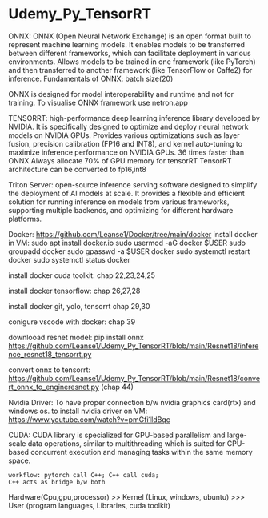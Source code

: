 # Udemy_Py_TensorRT

ONNX: ONNX (Open Neural Network Exchange) is an open format built to represent machine learning models. It enables models to be transferred between different frameworks, which can facilitate deployment in various environments. Allows models to be trained in one framework (like PyTorch) and then transferred to another framework (like TensorFlow or Caffe2) for inference.
Fundamentals of ONNX: batch size(20)

ONNX is designed for model interoperability and runtime and not for training.
To visualise ONNX framework use netron.app

TENSORRT: high-performance deep learning inference library developed by NVIDIA. It is specifically designed to optimize and deploy neural network models on NVIDIA GPUs. Provides various optimizations such as layer fusion, precision calibration (FP16 and INT8), and kernel auto-tuning to maximize inference performance on NVIDIA GPUs.
36 times faster than ONNX
Always allocate 70% of GPU memory for tensorRT
TensorRT architecture can be converted to fp16,int8


Triton Server: open-source inference serving software designed to simplify the deployment of AI models at scale. It provides a flexible and efficient solution for running inference on models from various frameworks, supporting multiple backends, and optimizing for different hardware platforms.

Docker: https://github.com/Leanse1/Docker/tree/main/docker
install docker in VM: sudo apt install docker.io
                      sudo usermod -aG docker $USER
                      sudo groupadd docker
                      sudo gpasswd -a $USER docker
                      sudo systemctl restart docker
                      sudo systemctl status docker

install docker cuda toolkit: chap 22,23,24,25

install docker tensorflow: chap 26,27,28

install docker git, yolo, tensorrt chap 29,30

conigure vscode with docker: chap 39

downlooad resnet model: pip install onnx
                        https://github.com/Leanse1/Udemy_Py_TensorRT/blob/main/Resnet18/inference_resnet18_tensorrt.py

convert onnx to tensorrt: https://github.com/Leanse1/Udemy_Py_TensorRT/blob/main/Resnet18/convert_onnx_to_engineresnet.py  (chap 44)

Nvidia Driver: To have proper connection b/w nvidia graphics card(rtx) and windows os.
to install nvidia driver on VM: https://www.youtube.com/watch?v=pmGfi1ldBqc

CUDA:  CUDA library is specialized for GPU-based parallelism and large-scale data operations, 
    similar to multithreading which is suited for CPU-based concurrent execution and managing tasks within the same memory space.

    workflow: pytorch call C++; C++ call cuda;
    C++ acts as bridge b/w both

Hardware(Cpu,gpu,processor) >> Kernel (Linux, windows, ubuntu) >>> User (program languages, Libraries, cuda toolkit) 
